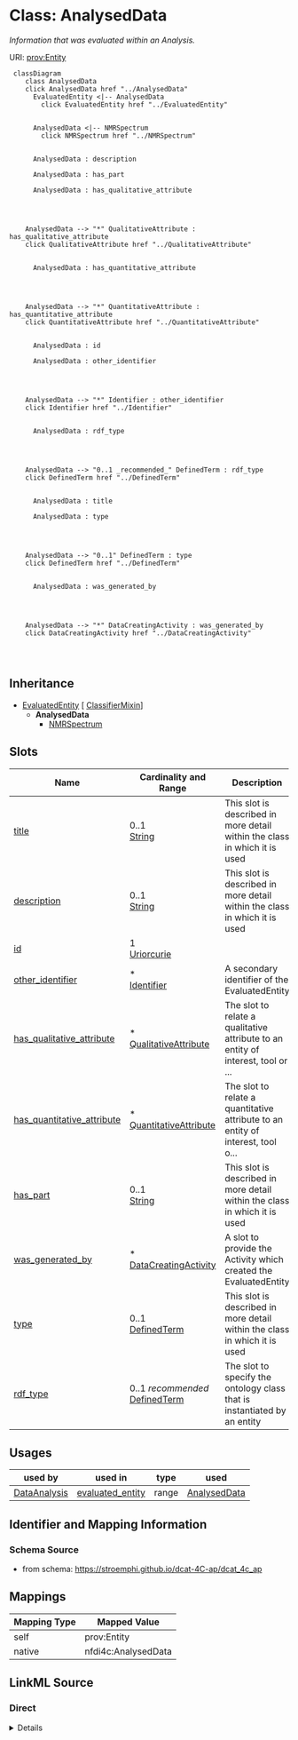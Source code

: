 

# Class: AnalysedData


_Information that was evaluated within an Analysis._





URI: [prov:Entity](http://www.w3.org/ns/prov#Entity)






```mermaid
 classDiagram
    class AnalysedData
    click AnalysedData href "../AnalysedData"
      EvaluatedEntity <|-- AnalysedData
        click EvaluatedEntity href "../EvaluatedEntity"
      

      AnalysedData <|-- NMRSpectrum
        click NMRSpectrum href "../NMRSpectrum"
      
      
      AnalysedData : description
        
      AnalysedData : has_part
        
      AnalysedData : has_qualitative_attribute
        
          
    
    
    AnalysedData --> "*" QualitativeAttribute : has_qualitative_attribute
    click QualitativeAttribute href "../QualitativeAttribute"

        
      AnalysedData : has_quantitative_attribute
        
          
    
    
    AnalysedData --> "*" QuantitativeAttribute : has_quantitative_attribute
    click QuantitativeAttribute href "../QuantitativeAttribute"

        
      AnalysedData : id
        
      AnalysedData : other_identifier
        
          
    
    
    AnalysedData --> "*" Identifier : other_identifier
    click Identifier href "../Identifier"

        
      AnalysedData : rdf_type
        
          
    
    
    AnalysedData --> "0..1 _recommended_" DefinedTerm : rdf_type
    click DefinedTerm href "../DefinedTerm"

        
      AnalysedData : title
        
      AnalysedData : type
        
          
    
    
    AnalysedData --> "0..1" DefinedTerm : type
    click DefinedTerm href "../DefinedTerm"

        
      AnalysedData : was_generated_by
        
          
    
    
    AnalysedData --> "*" DataCreatingActivity : was_generated_by
    click DataCreatingActivity href "../DataCreatingActivity"

        
      
```





## Inheritance
* [EvaluatedEntity](EvaluatedEntity.md) [ [ClassifierMixin](ClassifierMixin.md)]
    * **AnalysedData**
        * [NMRSpectrum](NMRSpectrum.md)



## Slots

| Name | Cardinality and Range | Description | Inheritance |
| ---  | --- | --- | --- |
| [title](title.md) | 0..1 <br/> [String](String.md) | This slot is described in more detail within the class in which it is used | [EvaluatedEntity](EvaluatedEntity.md) |
| [description](description.md) | 0..1 <br/> [String](String.md) | This slot is described in more detail within the class in which it is used | [EvaluatedEntity](EvaluatedEntity.md) |
| [id](id.md) | 1 <br/> [Uriorcurie](Uriorcurie.md) |  | [EvaluatedEntity](EvaluatedEntity.md) |
| [other_identifier](other_identifier.md) | * <br/> [Identifier](Identifier.md) | A secondary identifier of the EvaluatedEntity | [EvaluatedEntity](EvaluatedEntity.md) |
| [has_qualitative_attribute](has_qualitative_attribute.md) | * <br/> [QualitativeAttribute](QualitativeAttribute.md) | The slot to relate a qualitative attribute to an entity of interest, tool or ... | [EvaluatedEntity](EvaluatedEntity.md) |
| [has_quantitative_attribute](has_quantitative_attribute.md) | * <br/> [QuantitativeAttribute](QuantitativeAttribute.md) | The slot to relate a quantitative  attribute to an entity of interest, tool o... | [EvaluatedEntity](EvaluatedEntity.md) |
| [has_part](has_part.md) | 0..1 <br/> [String](String.md) | This slot is described in more detail within the class in which it is used | [EvaluatedEntity](EvaluatedEntity.md) |
| [was_generated_by](was_generated_by.md) | * <br/> [DataCreatingActivity](DataCreatingActivity.md) | A slot to provide the Activity which created the EvaluatedEntity | [EvaluatedEntity](EvaluatedEntity.md) |
| [type](type.md) | 0..1 <br/> [DefinedTerm](DefinedTerm.md) | This slot is described in more detail within the class in which it is used | [ClassifierMixin](ClassifierMixin.md) |
| [rdf_type](rdf_type.md) | 0..1 _recommended_ <br/> [DefinedTerm](DefinedTerm.md) | The slot to specify the ontology class that is instantiated by an entity | [ClassifierMixin](ClassifierMixin.md) |





## Usages

| used by | used in | type | used |
| ---  | --- | --- | --- |
| [DataAnalysis](DataAnalysis.md) | [evaluated_entity](evaluated_entity.md) | range | [AnalysedData](AnalysedData.md) |






## Identifier and Mapping Information







### Schema Source


* from schema: https://stroemphi.github.io/dcat-4C-ap/dcat_4c_ap




## Mappings

| Mapping Type | Mapped Value |
| ---  | ---  |
| self | prov:Entity |
| native | nfdi4c:AnalysedData |







## LinkML Source

<!-- TODO: investigate https://stackoverflow.com/questions/37606292/how-to-create-tabbed-code-blocks-in-mkdocs-or-sphinx -->

### Direct

<details>
```yaml
name: AnalysedData
description: Information that was evaluated within an Analysis.
from_schema: https://stroemphi.github.io/dcat-4C-ap/dcat_4c_ap
is_a: EvaluatedEntity
slot_usage:
  was_generated_by:
    name: was_generated_by
    range: DataCreatingActivity
class_uri: prov:Entity

```
</details>

### Induced

<details>
```yaml
name: AnalysedData
description: Information that was evaluated within an Analysis.
from_schema: https://stroemphi.github.io/dcat-4C-ap/dcat_4c_ap
is_a: EvaluatedEntity
slot_usage:
  was_generated_by:
    name: was_generated_by
    range: DataCreatingActivity
attributes:
  title:
    name: title
    description: This slot is described in more detail within the class in which it
      is used.
    from_schema: https://stroemphi.github.io/dcat-4C-ap/dcat_4c_ap
    rank: 1000
    slot_uri: dcterms:title
    alias: title
    owner: AnalysedData
    domain_of:
    - Catalogue
    - CatalogueRecord
    - ConceptScheme
    - DataService
    - Dataset
    - DatasetSeries
    - Distribution
    - DefinedTerm
    - DataCreatingActivity
    - EvaluatedEntity
    - EvaluatedActivity
    - Tool
    - Environment
    - Plan
    - QualitativeAttribute
    - QuantitativeAttribute
    range: string
  description:
    name: description
    description: This slot is described in more detail within the class in which it
      is used.
    from_schema: https://stroemphi.github.io/dcat-4C-ap/dcat_4c_ap
    rank: 1000
    slot_uri: dcterms:description
    alias: description
    owner: AnalysedData
    domain_of:
    - Catalogue
    - CatalogueRecord
    - DataService
    - Dataset
    - DatasetSeries
    - Distribution
    - DataCreatingActivity
    - EvaluatedEntity
    - EvaluatedActivity
    - Tool
    - Environment
    - Plan
    - QualitativeAttribute
    - QuantitativeAttribute
    range: string
  id:
    name: id
    from_schema: https://stroemphi.github.io/dcat-4C-ap/dcat_4c_ap
    rank: 1000
    slot_uri: dcterms:identifier
    identifier: true
    alias: id
    owner: AnalysedData
    domain_of:
    - DefinedTerm
    - ResearchDataset
    - ResearchCatalog
    - EvaluatedEntity
    - EvaluatedActivity
    range: uriorcurie
    required: true
  other_identifier:
    name: other_identifier
    description: A secondary identifier of the EvaluatedEntity
    from_schema: https://stroemphi.github.io/dcat-4C-ap/dcat_4c_ap
    rank: 1000
    slot_uri: adms:identifier
    alias: other_identifier
    owner: AnalysedData
    domain_of:
    - Dataset
    - DataCreatingActivity
    - EvaluatedEntity
    - EvaluatedActivity
    - Tool
    - Environment
    range: Identifier
    required: false
    multivalued: true
    inlined_as_list: true
  has_qualitative_attribute:
    name: has_qualitative_attribute
    description: The slot to relate a qualitative attribute to an entity of interest,
      tool or environment.
    from_schema: https://stroemphi.github.io/dcat-4C-ap/dcat_4c_ap
    rank: 1000
    slot_uri: dcterms:relation
    alias: has_qualitative_attribute
    owner: AnalysedData
    domain_of:
    - EvaluatedEntity
    - EvaluatedActivity
    - Tool
    range: QualitativeAttribute
    multivalued: true
    inlined: true
    inlined_as_list: true
  has_quantitative_attribute:
    name: has_quantitative_attribute
    description: The slot to relate a quantitative  attribute to an entity of interest,
      tool or environment.
    from_schema: https://stroemphi.github.io/dcat-4C-ap/dcat_4c_ap
    rank: 1000
    slot_uri: dcterms:relation
    alias: has_quantitative_attribute
    owner: AnalysedData
    domain_of:
    - EvaluatedEntity
    - EvaluatedActivity
    - Tool
    range: QuantitativeAttribute
    multivalued: true
    inlined: true
    inlined_as_list: true
  has_part:
    name: has_part
    description: This slot is described in more detail within the class in which it
      is used.
    from_schema: https://stroemphi.github.io/dcat-4C-ap/dcat_4c_ap
    rank: 1000
    slot_uri: dcterms:hasPart
    alias: has_part
    owner: AnalysedData
    domain_of:
    - Catalogue
    - DataCreatingActivity
    - EvaluatedEntity
    - EvaluatedActivity
    - Tool
    range: string
  was_generated_by:
    name: was_generated_by
    description: A slot to provide the Activity which created the EvaluatedEntity.
    from_schema: https://stroemphi.github.io/dcat-4C-ap/dcat_4c_ap
    rank: 1000
    slot_uri: prov:wasGeneratedBy
    alias: was_generated_by
    owner: AnalysedData
    domain_of:
    - Dataset
    - EvaluatedEntity
    range: DataCreatingActivity
    multivalued: true
    inlined_as_list: true
  type:
    name: type
    description: This slot is described in more detail within the class in which it
      is used.
    from_schema: https://stroemphi.github.io/dcat-4C-ap/dcat_4c_ap
    rank: 1000
    slot_uri: dcterms:type
    alias: type
    owner: AnalysedData
    domain_of:
    - Agent
    - Dataset
    - LicenseDocument
    - ClassifierMixin
    range: DefinedTerm
    inlined: true
  rdf_type:
    name: rdf_type
    description: The slot to specify the ontology class that is instantiated by an
      entity.
    from_schema: https://stroemphi.github.io/dcat-4C-ap/dcat_4c_ap
    rank: 1000
    slot_uri: rdf:type
    alias: rdf_type
    owner: AnalysedData
    domain_of:
    - ClassifierMixin
    range: DefinedTerm
    recommended: true
    inlined: true
class_uri: prov:Entity

```
</details>